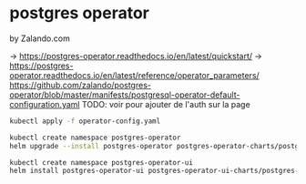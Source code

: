 # postgres operator

by Zalando.com

-> https://postgres-operator.readthedocs.io/en/latest/quickstart/
-> https://postgres-operator.readthedocs.io/en/latest/reference/operator_parameters/ https://github.com/zalando/postgres-operator/blob/master/manifests/postgresql-operator-default-configuration.yaml
TODO: voir pour ajouter de l'auth sur la page

```bash
kubectl apply -f operator-config.yaml

kubectl create namespace postgres-operator
helm upgrade --install postgres-operator postgres-operator-charts/postgres-operator -n postgres-operator -f operator-values.yaml

kubectl create namespace postgres-operator-ui
helm install postgres-operator-ui postgres-operator-ui-charts/postgres-operator-ui -n postgres-operator-ui
```
